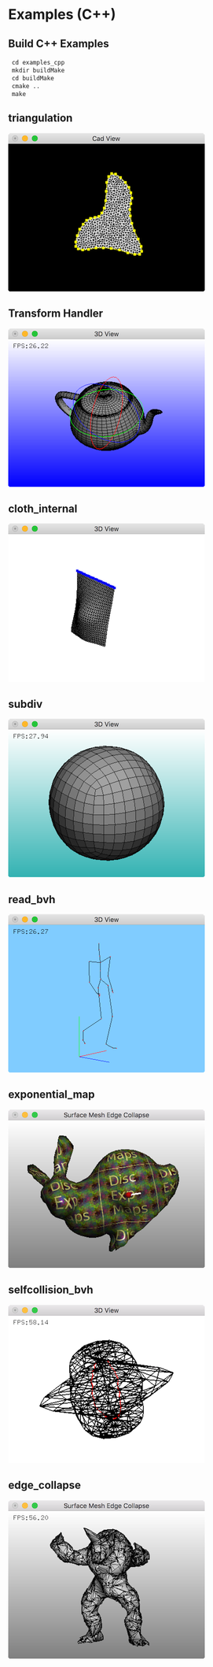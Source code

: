 # Examples (C++)

## Build C++ Examples

     cd examples_cpp
     mkdir buildMake
     cd buildMake
     cmake ..
     make


## triangulation
![](imgs/screenshot_triangulation.png)

##  Transform Handler
![](imgs/screenshot_handler.png)

## cloth_internal
![](imgs/screenshot_clothinternal.png)

## subdiv

![](imgs/screenshot_subdiv.png)

## read_bvh
![](imgs/screenshot_readbvh.png)

## exponential_map

![](imgs/screenshot_expmap.png)

## selfcollision_bvh
![](imgs/screenshot_selfcollisionbvh.png)

## edge_collapse
![](imgs/screenshot_edgecollapse.png)